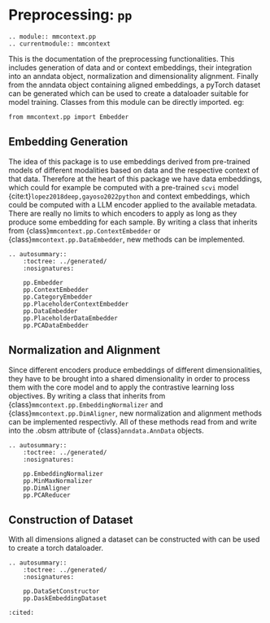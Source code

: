 # Preprocessing: `pp`

```{eval-rst}
.. module:: mmcontext.pp
.. currentmodule:: mmcontext

```

This is the documentation of the preprocessing functionalities. This includes generation of data and or context embeddings, their integration into an anndata object, normalization and dimensionality alignment. Finally from the anndata object containing aligned embeddings, a pyTorch dataset can be generated which can be used to create a dataloader suitable for model training.
Classes from this module can be directly imported. eg:

```
from mmcontext.pp import Embedder
```

## Embedding Generation

The idea of this package is to use embeddings derived from pre-trained models of different modalities based on data and the respective context of that data. Therefore at the heart
of this package we have data embeddings, which could for example be computed with a pre-trained `scvi` model {cite:t}`lopez2018deep,gayoso2022python` and context embeddings, which could be computed with a LLM encoder applied to the available metadata. There are really no limits to which encoders to apply as long as they produce some embedding for each sample. By writing a class that inherits from {class}`mmcontext.pp.ContextEmbedder` or {class}`mmcontext.pp.DataEmbedder`, new methods can be implemented.

```{eval-rst}
.. autosummary::
    :toctree: ../generated/
    :nosignatures:

    pp.Embedder
    pp.ContextEmbedder
    pp.CategoryEmbedder
    pp.PlaceholderContextEmbedder
    pp.DataEmbedder
    pp.PlaceholderDataEmbedder
    pp.PCADataEmbedder
```

## Normalization and Alignment

Since different encoders produce embeddings of different dimensionalities, they have to be brought into a shared dimensionality in order to process them with the core model and to apply the contrastive learning loss objectives. By writing a class that inherits from {class}`mmcontext.pp.EmbeddingNormalizer` and {class}`mmcontext.pp.DimAligner`, new normalization and alignment methods can be implemented respectivly. All of these methods read from and write into the .obsm attribute of {class}`anndata.AnnData` objects.

```{eval-rst}
.. autosummary::
    :toctree: ../generated/
    :nosignatures:

    pp.EmbeddingNormalizer
    pp.MinMaxNormalizer
    pp.DimAligner
    pp.PCAReducer
```

## Construction of Dataset

With all dimensions aligned a dataset can be constructed with can be used to create a torch dataloader.

```{eval-rst}
.. autosummary::
    :toctree: ../generated/
    :nosignatures:

    pp.DataSetConstructor
    pp.DaskEmbeddingDataset
```

```{bibliography}
:cited:
```
